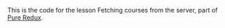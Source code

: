 This is the code for the lesson Fetching courses from the server, part of [Pure Redux](https://daveceddia.com/pure-redux/).
